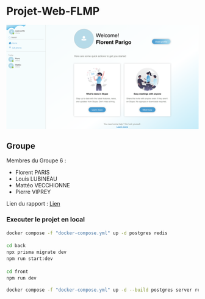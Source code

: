 # Projet-Web-FLMP

<img src="./assets/screen.png" />

## Groupe

Membres du Groupe 6 :

- Florent PARIS
- Louis LUBINEAU
- Mattéo VECCHIONNE
- Pierre VIPREY

Lien du rapport : [Lien](study.md)

### Executer le projet en local
```sh
docker compose -f "docker-compose.yml" up -d postgres redis

cd back
npx prisma migrate dev
npm run start:dev

cd front
npm run dev
```

```sh
docker compose -f "docker-compose.yml" up -d --build postgres server redis
```
